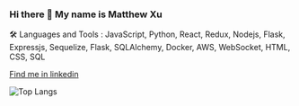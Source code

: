 ### Hi there 👋 My name is Matthew Xu

🛠 Languages and Tools :
JavaScript, Python, React, Redux, Nodejs, Flask, Expressjs, Sequelize, Flask, SQLAlchemy, Docker, AWS, WebSocket, HTML, CSS, SQL

[Find me in linkedin](www.linkedin.com/in/matthew-xu-3360a5176)

![Top Langs](https://github-readme-stats.vercel.app/api/top-langs/?username=matt7xu&layout=compact&theme=tokyonight)
